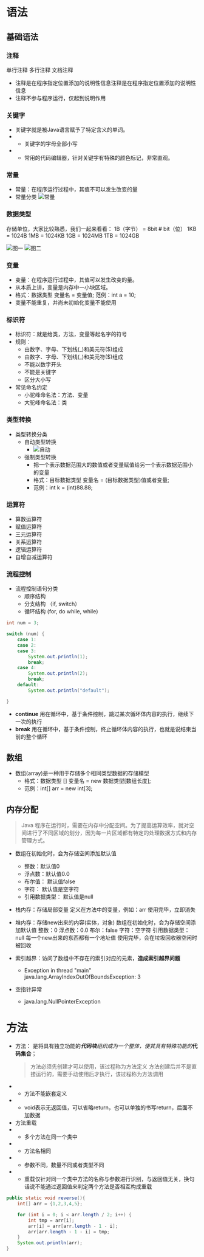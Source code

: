 # 语法
## 基础语法
### 注释
单行注释 多行注释 文档注释
- 注释是在程序指定位置添加的说明性信息注释是在程序指定位置添加的说明性信息
- 注释不参与程序运行，仅起到说明作用

### 关键字
- 关键字就是被Java语言赋予了特定含义的单词。
- - 关键字的字母全部小写
- - 常用的代码编辑器，针对关键字有特殊的颜色标记，非常直观。

### 常量
- 常量：在程序运行过程中，其值不可以发生改变的量
- 常量分类 ![常量](img/java/idea-icon-003.png)


### 数据类型

存储单位，大家比较熟悉，我们一起来看看：
1B（字节） = 8bit  # bit（位）
1KB = 1024B
1MB = 1024KB
1GB = 1024MB
1TB = 1024GB

![图一](img/java/idea-icon-005.png)
![图二](img/java/idea-icon-004.png)

### 变量
- 变量：在程序运行过程中，其值可以发生改变的量。
- 从本质上讲，变量是内存中一小块区域。
- 格式：数据类型 变量名 = 变量值; 范例：int a = 10;
- 变量不能重复，并尚未初始化变量不能使用

### 标识符
- 标识符：就是给类，方法，变量等起名字的符号
- 规则：
  - 由数字、字母、下划线(_)和美元符($)组成
  - 由数字、字母、下划线(_)和美元符($)组成
  - 不能以数字开头
  - 不能是关键字
  - 区分大小写
- 常见命名约定
  - 小驼峰命名法：方法、变量
  - 大驼峰命名法：类

### 类型转换
- 类型转换分类
    - 自动类型转换
      - ![自动](img/Java/idea-icon-006.png) 
    - 强制类型转换
      - 把一个表示数据范围大的数值或者变量赋值给另一个表示数据范围小的变量
      - 格式：目标数据类型 变量名 = (目标数据类型)值或者变量;
      - 范例：int k = (int)88.88;

### 运算符
- 算数运算符
- 赋值运算符
- 三元运算符
- 关系运算符
- 逻辑运算符
- 自增自减运算符

### 流程控制
- 流程控制语句分类
  - 顺序结构
  - 分支结构 （if, switch）
  - 循环结构  (for, do while, while)
  
```java
int num = 3;

switch (num) {
    case 1:
    case 2:
    case 3:
        System.out.println(1);
        break;
    case 4:
        System.out.println(2);
        break;
    default:
        System.out.println("default");

}
```

- **continue**	用在循环中，基于条件控制，跳过某次循环体内容的执行，继续下一次的执行
- **break**	用在循环中，基于条件控制，终止循环体内容的执行，也就是说结束当前的整个循环

## 数组
- 数组(array)是一种用于存储多个相同类型数据的存储模型
  - 格式：数据类型 [] 变量名 =  new  数据类型[数组长度];
  - 范例：int[] arr = new int[3];
## 内存分配
> Java 程序在运行时，需要在内存中分配空间。为了提高运算效率，就对空间进行了不同区域的划分，因为每一片区域都有特定的处理数据方式和内存管理方式。

- 数组在初始化时，会为存储空间添加默认值
  - 整数：默认值0
  - 浮点数：默认值0.0
  - 布尔值： 默认值false
  - 字符： 默认值是空字符
  - 引用数据类型： 默认值是null

- 栈内存：存储局部变量
定义在方法中的变量，例如：arr
使用完毕，立即消失
- 堆内存：存储new出来的内容(实体，对象)
数组在初始化时，会为存储空间添加默认值
	整数：0
	浮点数：0.0
	布尔：false
	字符：空字符
	引用数据类型：null
每一个new出来的东西都有一个地址值
使用完毕，会在垃圾回收器空闲时被回收
- 索引越界：访问了数组中不存在的索引对应的元素，**造成索引越界问题**
  - Exception in thread "main" java.lang.ArrayIndexOutOfBoundsException: 3
- 空指针异常
  - java.lang.NullPointerException


# 方法
- 方法： 是将具有独立功能的***代码块**组织成为一个整体，使其具有特殊功能的***代码集合**；
  > 方法必须先创建才可以使用，该过程称为方法定义
    方法创建后并不是直接运行的，需要手动使用后才执行，该过程称为方法调用
- - 方法不能嵌套定义
- - void表示无返回值，可以省略return，也可以单独的书写return，后面不加数据
- 方法重载
- - 多个方法在同一个类中
- - 方法名相同
- - 参数不同，数量不同或者类型不同
- - 重载仅针对同一个类中方法的名称与参数进行识别，与返回值无关，换句话说不能通过返回值来判定两个方法是否相互构成重载

```java
public static void reverse(){
    int[] arr = {1,2,3,4,5};

    for (int i = 0; i < arr.length / 2; i++) {
        int tmp = arr[i];
        arr[i] = arr[arr.length - 1 - i];
        arr[arr.length - 1 - i] = tmp;
    }
    System.out.println(arr);
}
```






